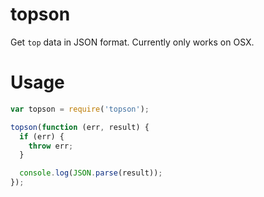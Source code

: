 topson
======

Get `top` data in JSON format. Currently only works on OSX.

# Usage

```js
var topson = require('topson');

topson(function (err, result) {
  if (err) {
    throw err;
  }

  console.log(JSON.parse(result));
});

```
